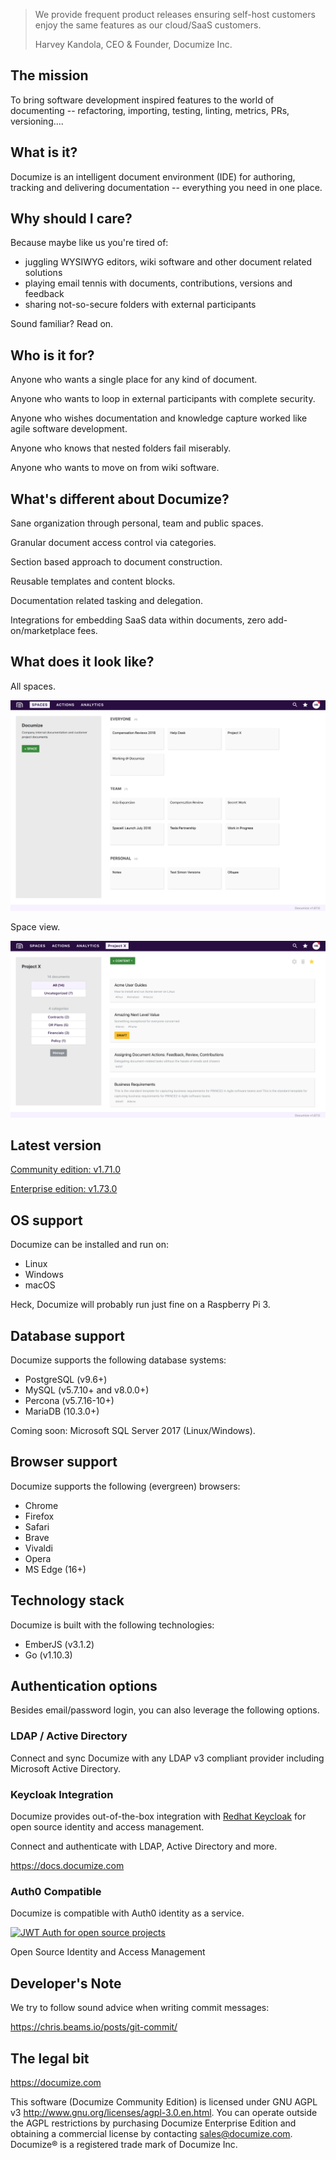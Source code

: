 > We provide frequent product releases ensuring self-host customers enjoy the same features as our cloud/SaaS customers.
>
> Harvey Kandola, CEO & Founder, Documize Inc.

## The mission

To bring software development inspired features to the world of documenting -- refactoring, importing, testing, linting, metrics, PRs, versioning....

## What is it?

Documize is an intelligent document environment (IDE) for authoring, tracking and delivering documentation -- everything you need in one place.

## Why should I care?

Because maybe like us you're tired of:

* juggling WYSIWYG editors, wiki software and other document related solutions
* playing email tennis with documents, contributions, versions and feedback
* sharing not-so-secure folders with external participants

Sound familiar? Read on.

## Who is it for?

Anyone who wants a single place for any kind of document.

Anyone who wants to loop in external participants with complete security.

Anyone who wishes documentation and knowledge capture worked like agile software development.

Anyone who knows that nested folders fail miserably.

Anyone who wants to move on from wiki software.

## What's different about Documize?

Sane organization through personal, team and public spaces.

Granular document access control via categories.

Section based approach to document construction.

Reusable templates and content blocks.

Documentation related tasking and delegation.

Integrations for embedding SaaS data within documents, zero add-on/marketplace fees.

## What does it look like?

All spaces.

![Documize](screenshot-1.png "Documize")

Space view.

![Documize](screenshot-2.png "Documize")

## Latest version

[Community edition: v1.71.0](https://github.com/documize/community/releases)

[Enterprise edition: v1.73.0](https://documize.com/downloads)

## OS support

Documize can be installed and run on:

- Linux
- Windows
- macOS

Heck, Documize will probably run just fine on a Raspberry Pi 3.

## Database support

Documize supports the following database systems:

- PostgreSQL (v9.6+)
- MySQL (v5.7.10+ and v8.0.0+)
- Percona (v5.7.16-10+)
- MariaDB (10.3.0+)

Coming soon: Microsoft SQL Server 2017 (Linux/Windows).

## Browser support

Documize supports the following (evergreen) browsers:

- Chrome
- Firefox
- Safari
- Brave
- Vivaldi
- Opera
- MS Edge (16+)

## Technology stack

Documize is built with the following technologies:

- EmberJS (v3.1.2)
- Go (v1.10.3)

## Authentication options

Besides email/password login, you can also leverage the following options.

### LDAP / Active Directory

Connect and sync Documize with any LDAP v3 compliant provider including Microsoft Active Directory.

### Keycloak Integration

Documize provides out-of-the-box integration with [Redhat Keycloak](http://www.keycloak.org) for open source identity and access management.

Connect and authenticate with LDAP, Active Directory and more.

<https://docs.documize.com>

### Auth0 Compatible

Documize is compatible with Auth0 identity as a service.

[![JWT Auth for open source projects](https://cdn.auth0.com/oss/badges/a0-badge-dark.png)](https://auth0.com/?utm_source=oss&utm_medium=gp&utm_campaign=oss)

Open Source Identity and Access Management

## Developer's Note

We try to follow sound advice when writing commit messages:

https://chris.beams.io/posts/git-commit/

## The legal bit

<https://documize.com>

This software (Documize Community Edition) is licensed under GNU AGPL v3 <http://www.gnu.org/licenses/agpl-3.0.en.html>. You can operate outside the AGPL restrictions by purchasing Documize Enterprise Edition and obtaining a commercial license by contacting <sales@documize.com>. Documize® is a registered trade mark of Documize Inc.

